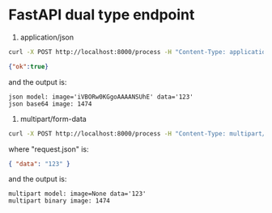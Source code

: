 # FastAPI dual type endpoint

1. application/json

```sh
curl -X POST http://localhost:8000/process -H "Content-Type: application/json" -d '{"image": "iVBORw0KGgoAAAANSUhE...", "data": "123" }' | jq
```

```json
{"ok":true}
```

and the output is:

```console
json model: image='iVBORw0KGgoAAAANSUhE' data='123'
json base64 image: 1474
```

1. multipart/form-data

```sh
curl -X POST http://localhost:8000/process -H "Content-Type: multipart/form-data" -F "multipart_json=@request.json" -F "multipart_image=@image.png" | jq
```

where "request.json" is:

```json
{ "data": "123" }
```

and the output is:

```console
multipart model: image=None data='123'
multipart binary image: 1474
```
